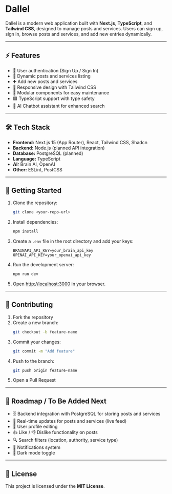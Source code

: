 # Dallel

Dallel is a modern web application built with **Next.js**, **TypeScript**, and **Tailwind CSS**, designed to manage posts and services. Users can sign up, sign in, browse posts and services, and add new entries dynamically.

---

## ⚡ Features

- 🔐 User authentication (Sign Up / Sign In)
- 📝 Dynamic posts and services listing
- ➕ Add new posts and services
- 📱 Responsive design with Tailwind CSS
- 🧩 Modular components for easy maintenance
- 🟦 TypeScript support with type safety
- 🤖 AI Chatbot assistant for enhanced search

---

## 🛠 Tech Stack

- **Frontend:** Next.js 15 (App Router), React, Tailwind CSS, Shadcn
- **Backend:** Node.js (planned API integration)
- **Database:** PostgreSQL (planned)
- **Language:** TypeScript
- **AI:** Brain AI, OpenAI
- **Other:** ESLint, PostCSS

---

## 🚀 Getting Started

1. Clone the repository:
   ```bash
   git clone <your-repo-url>
   ```

2. Install dependencies:
   ```bash
   npm install
   ```

3. Create a `.env` file in the root directory and add your keys:
   ```env
   BRAINAPI_API_KEY=your_brain_api_key
   OPENAI_API_KEY=your_openai_api_key
   ```

4. Run the development server:
   ```bash
   npm run dev
   ```

5. Open [http://localhost:3000](http://localhost:3000) in your browser.

---

## 📄 Contributing

1. Fork the repository
2. Create a new branch:
   ```bash
   git checkout -b feature-name
   ```
3. Commit your changes:
   ```bash
   git commit -m "Add feature"
   ```
4. Push to the branch:
   ```bash
   git push origin feature-name
   ```
5. Open a Pull Request

---

## 📌 Roadmap / To Be Added Next

- 🗄 Backend integration with PostgreSQL for storing posts and services
- 🔄 Real-time updates for posts and services (live feed)
- 👤 User profile editing
- 👍 Like / 👎 Dislike functionality on posts
- 🔍 Search filters (location, authority, service type)
- 🔔 Notifications system
- 🌙 Dark mode toggle

---

## 📜 License

This project is licensed under the **MIT License**.